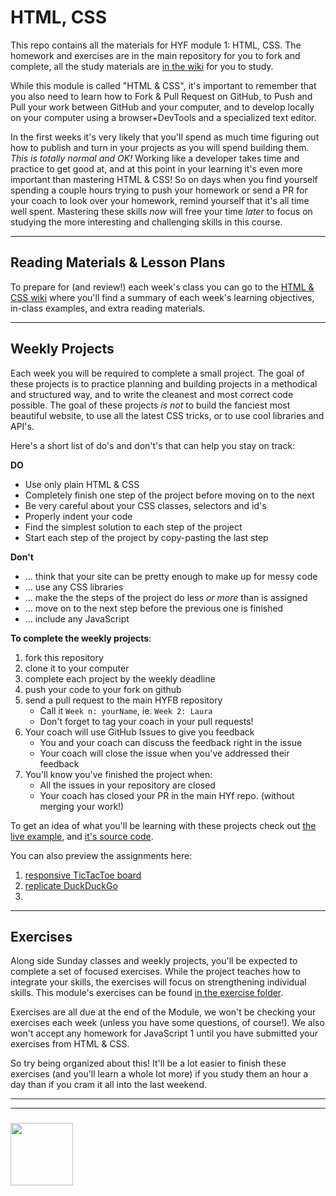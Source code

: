# HTML, CSS

This repo contains all the materials for HYF module 1: HTML, CSS.  The homework and exercises are in the main repository for you to fork and complete, all the study materials are [in the wiki](https://github.com/be-hacking-hyf/HTML-CSS-GitHub/wiki) for you to study.

While this module is called "HTML & CSS", it's important to remember that you also need to learn how to Fork & Pull Request on GitHub, to Push and Pull your work between GitHub and your computer, and to develop locally on your computer using a browser+DevTools and a specialized text editor.  

In the first weeks it's very likely that you'll spend as much time figuring out how to publish and turn in your projects as you will spend building them.  _This is totally normal and OK!_  Working like a developer takes time and practice to get good at, and at this point in your learning it's even more important than mastering HTML & CSS!  So on days when you find yourself spending a couple hours trying to push your homework or send a PR for your coach to look over your homework, remind yourself that it's all time well spent. Mastering these skills _now_ will free your time _later_ to focus on studying the more interesting and challenging skills in this course.

---

## Reading Materials & Lesson Plans

To prepare for (and review!) each week's class you can go to the [HTML & CSS wiki](https://github.com/be-hacking-hyf/HTML-CSS-GitHub/wiki) where you'll find a summary of each week's learning objectives, in-class examples, and extra reading materials.

---

## Weekly Projects

Each week you will be required to complete a small project.  The goal of these projects is to practice planning and building projects in a methodical and structured way, and to write the cleanest and most correct code possible.  The goal of these projects _is not_ to build the fanciest most beautiful website, to use all the latest CSS tricks, or to use cool libraries and API's.  

Here's a short list of do's and don't's that can help you stay on track:

__DO__
* Use only plain HTML & CSS
* Completely finish one step of the project before moving on to the next
* Be very careful about your CSS classes, selectors and id's
* Properly indent your code 
* Find the simplest solution to each step of the project
* Start each step of the project by copy-pasting the last step

__Don't__
* ... think that your site can be pretty enough to make up for messy code
* ... use any CSS libraries 
* ... make the the steps of the project do less _or more_ than is assigned
* ... move on to the next step before the previous one is finished
* ... include any JavaScript

__To complete the weekly projects__: 
1. fork this repository
1. clone it to your computer
1. complete each project by the weekly deadline
1. push your code to your fork on github
1. send a pull request to the main HYFB repository
    * Call it ```Week n: yourName```, ie. ```Week 2: Laura```
    * Don't forget to tag your coach in your pull requests!
1. Your coach will use GitHub Issues to give you feedback   
    * You and your coach can discuss the feedback right in the issue
    * Your coach will close the issue when you've addressed their feedback
1. You'll know you've finished the project when:
    * All the issues in your repository are closed
    * Your coach has closed your PR in the main HYf repo. (without merging your work!)


To get an idea of what you'll be learning with these projects check out [the live example](https://be-hacking-hyf.github.io/HTML-CSS-GitHub/to-study-feedback-form/index.html), and [it's source code](https://github.com/be-hacking-hyf/HTML-CSS/blob/master/to-study-feedback-form). 

You can also preview the assignments here:
1. [responsive TicTacToe board](./week-1-project)
1. [replicate DuckDuckGo](./week-2-project)
1. [](./week-3-project)


---

## Exercises

Along side Sunday classes and weekly projects, you'll be expected to complete a set of focused exercises. While the project teaches how to integrate your skills, the exercises will focus on strengthening individual skills.  This module's exercises can be found [in the exercise folder](./exercises).

Exercises are all due at the end of the Module, we won't be checking your exercises each week (unless you have some questions, of course!).  We also won't accept any homework for JavaScript 1 until you have submitted your exercises from HTML & CSS. 

So try being organized about this!  It'll be a lot easier to finish these exercises (and you'll learn a whole lot more) if you study them an hour a day than if you cram it all into the last weekend.


___
___
### <a href="https://hackyourfuture.be" target="_blank"><img src="https://user-images.githubusercontent.com/18554853/63941625-4c7c3d00-ca6c-11e9-9a76-8d5e3632fe70.jpg" width="100" height="100"></img></a>
